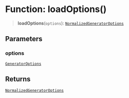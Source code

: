 # Function: loadOptions()

> **loadOptions**(`options`): [`NormalizedGeneratorOptions`](../interfaces/NormalizedGeneratorOptions.md)

## Parameters

### options

[`GeneratorOptions`](../interfaces/GeneratorOptions.md)

## Returns

[`NormalizedGeneratorOptions`](../interfaces/NormalizedGeneratorOptions.md)
